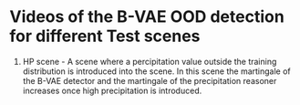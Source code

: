 # Videos of the B-VAE OOD detection for different Test scenes

1. HP scene - A scene where a percipitation value outside the training distribution is introduced into the scene. In this scene the martingale of the B-VAE detector and the martingale of the precipitation reasoner increases once high precipitation is introduced. 
